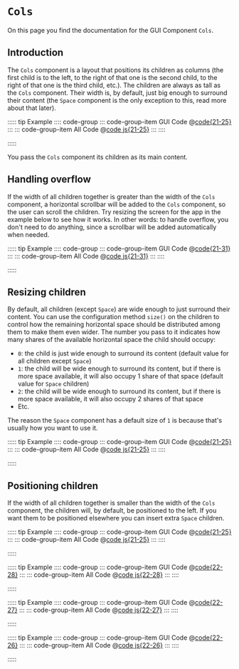 # `Cols`
On this page you find the documentation for the GUI Component `Cols`.



## Introduction
The `Cols` component is a layout that positions its children as columns (the first child is to the left, to the right of that one is the second child, to the right of that one is the third child, etc.). The children are always as tall as the `Cols` component. Their width is, by default, just big enough to surround their content (the `Space` component is the only exception to this, read more about that later).

::::: tip Example
:::: code-group
::: code-group-item GUI Code
@[code{21-25}](introduction.js)
:::
::: code-group-item All Code
@[code js{21-25}](introduction.js)
:::
::::

<ShowApp gui-component="cols" filename="introduction" />

:::::

You pass the `Cols` component its children as its main content.






## Handling overflow
If the width of all children together is greater than the width of the `Cols` component, a horizontal scrollbar will be added to the `Cols` component, so the user can scroll the children. Try resizing the screen for the app in the example below to see how it works. In other words: to handle overflow, you don't need to do anything, since a scrollbar will be added automatically when needed.

::::: tip Example
:::: code-group
::: code-group-item GUI Code
@[code{21-31}](scroll.js)
:::
::: code-group-item All Code
@[code js{21-31}](scroll.js)
:::
::::

<ShowApp gui-component="cols" filename="scroll" />

:::::


## Resizing children
By default, all children (except `Space`) are wide enough to just surround their content. You can use the configuration method `size()` on the children to control how the remaining horizontal space should be distributed among them to make them even wider. The number you pass to it indicates how many shares of the available horizontal space the child should occupy:

* `0`: the child is just wide enough to surround its content (default value for all children except `Space`)
* `1`: the child will be wide enough to surround its content, but if there is more space available, it will also occupy 1 share of that space (default value for `Space` children)
* `2`: the child will be wide enough to surround its content, but if there is more space available, it will also occupy 2 shares of that space
* Etc.

The reason the `Space` component has a default size of `1` is because that's usually how you want to use it.

::::: tip Example
:::: code-group
::: code-group-item GUI Code
@[code{21-25}](size.js)
:::
::: code-group-item All Code
@[code js{21-25}](size.js)
:::
::::

<ShowApp gui-component="cols" filename="size" />

:::::




## Positioning children
If the width of all children together is smaller than the width of the `Cols` component, the children will, by default, be positioned to the left. If you want them to be positioned elsewhere you can insert extra `Space` children.

::::: tip Example
:::: code-group
::: code-group-item GUI Code
@[code{21-25}](position-left.js)
:::
::: code-group-item All Code
@[code js{21-25}](position-left.js)
:::
::::

<ShowApp gui-component="cols" filename="position-left" />

:::::

::::: tip Example
:::: code-group
::: code-group-item GUI Code
@[code{22-28}](position-middle.js)
:::
::: code-group-item All Code
@[code js{22-28}](position-middle.js)
:::
::::

<ShowApp gui-component="cols" filename="position-middle" />

:::::

::::: tip Example
:::: code-group
::: code-group-item GUI Code
@[code{22-27}](position-right.js)
:::
::: code-group-item All Code
@[code js{22-27}](position-right.js)
:::
::::

<ShowApp gui-component="cols" filename="position-right" />

:::::

::::: tip Example
:::: code-group
::: code-group-item GUI Code
@[code{22-26}](position-left-right.js)
:::
::: code-group-item All Code
@[code js{22-26}](position-left-right.js)
:::
::::

<ShowApp gui-component="cols" filename="position-left-right" />

:::::